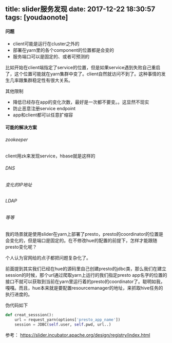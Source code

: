 
title: slider服务发现
date: 2017-12-22 18:30:57
tags: [youdaonote]
---


#### 问题

- client可能是运行在cluster之外的
- 部署在yarn里的各个component的位置都是会变的
- 服务端口可以是固定的、或者可预测的

比如开始在client端指定了service的位置，但是如果service遇到失败自己重启了，这个位置可能就在yarn集群中变了。client自然就访问不到了。这种事情的发生几率跟集群稳定性有很大关系。


其他限制

- 降低已经存在app的变化次数，最好是一次都不要变。。这显然不现实
- 防止恶意注册service endpoint
- app和client都可以任意扩缩容

#### 可能的解决方案

###### zookeeper
client用zk来发现service，hbase就是这样的

###### DNS

###### 变化的IP地址

###### LDAP

###### 等等


我的场景就是使用slider在yarn上部署了presto，presto的coordinator的位置是会变化的，但是端口是固定的。在不修改hue的配置的前提下，怎样才能跟随presto变化呢？

个人认为官网给的点子都把问题复杂化了。

前面提到其实我们已经在hue的源码里自己创建presto的jdbc类，那么我们在建立session的时候，那个url通过爬取yarn上运行的我们指定presto app名字的位置的接口不就可以获取到当前在yarn里运行着的presto的coordinator了。聪明如我，嘎嘎。而且，hue本来就是要配置resourcemanager的地址，来抓取hive任务的执行进度的。

伪代码如下
```py
def creat_sesssion():
    url = request_yarn(options['presto_app_name'])
    session = JDBC(self.user, self.pwd, url..)

```

参考： https://slider.incubator.apache.org/design/registry/index.html
